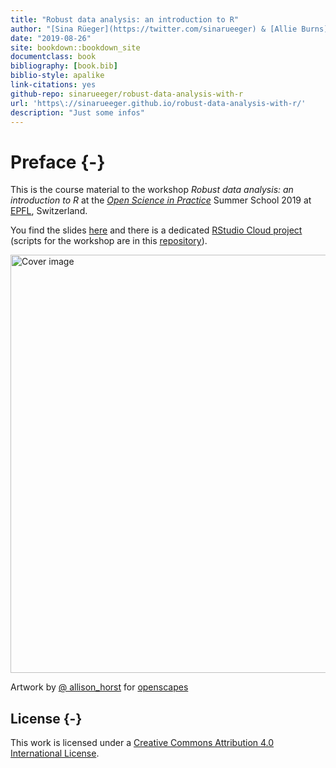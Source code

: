 ```yaml
--- 
title: "Robust data analysis: an introduction to R"
author: "[Sina Rüeger](https://twitter.com/sinarueeger) & [Allie Burns](https://twitter.com/imallieburns)"
date: "2019-08-26"
site: bookdown::bookdown_site
documentclass: book
bibliography: [book.bib]
biblio-style: apalike
link-citations: yes
github-repo: sinarueeger/robust-data-analysis-with-r
url: 'https\://sinarueeger.github.io/robust-data-analysis-with-r/'
description: "Just some infos"
---
```


# Preface {-}

This is the course material to the workshop _Robust data analysis: an introduction to R_ at the [_Open Science in Practice_](http://osip2019.epfl.ch/) Summer School 2019 at [EPFL](https://www.epfl.ch/en/), Switzerland. 

You find the slides [here](https://sinarueeger.github.io/robust-data-analysis-with-r/slides-robust-da.html#1) and there is a dedicated [RStudio Cloud project](https://rstudio.cloud/spaces/24655/join?access_code=nN9TW6co5lZRS5yKGO4Xp1ZChDUXoyCGVzamIzXQ) (scripts for the workshop are in this [repository](https://github.com/sinarueeger/robust-data-analysis-with-r/tree/master/workshop)).



<div class="figure">
<img src="https://raw.githubusercontent.com/allisonhorst/stats-illustrations/master/openscapes/starwars-rey-rstats.png" width="669" alt="Cover image" />
<p class="caption">Artwork by <a href="https://github.com/allisonhorst/stats-illustrations">@ allison_horst</a> for <a href="https://www.openscapes.org/">openscapes</a></p>
</div>

## License {-}
This work is licensed under a [Creative Commons Attribution 4.0 International License](http://creativecommons.org/licenses/by-nc/4.0/).


